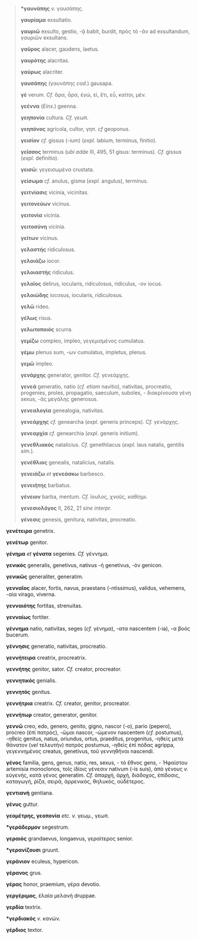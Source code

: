 > **\*γαυνάπης** *v.* γαυσάπης.
>
> **γαυρίαμα** exsultatio.
>
> **γαυριῶ** exsulto, gestio, -ᾷ babit, burdit, πρὸς τὸ -ᾶν ad
> exsultandum, γαυριῶν exsultans.
>
> **γαῦρος** alacer, gaudens, laetus.
>
> **γαυρότης** alacritas.
>
> **γαύρως** alacriter.
>
> **γαυσάπης** (γαυνάπης *cod.*) gausapa.
>
> **γέ** verum. *Cf.* ἄρα, ἆρα, ἐγώ, εἰ, ἔτι, εὖ, καίτοι, μέν.
>
> **γεέννα** (*Eins.*) geenna.
>
> **γεηπονία** cultura. *Cf.* γεωπ.
>
> **γεηπόνος** agricola, cultor, γηπ. *cf* geoponus.
>
> **γεισίον** *cf.* gissus (-ium) (*expl.* labium, terminus, finitio).
>
> **γεῖσσος** terminus (*ubi adde* III, 495, 51 gisus: terminus). *Cf.*
> gissus (*expl.* definitio).
>
> **γεισῶ:** γεγεισωμένα crustata.
>
> **γείσωμα** *cf.* anulus, gisma (*expl.* angulus), terminus.
>
> **γειτνίασις** vicinia, vicinitas.
>
> **γειτονεύων** vicinus.
>
> **γειτονία** vicinia.
>
> **γειτοσύνη** vicinia.
>
> **γείτων** vicinus.
>
> **γελαστής** ridiculosus.
>
> **γελοιάζω** iocor.
>
> **γελοιαστής** ridiculus.
>
> **γελοῖος** delirus, iocularis, ridiculosus, ridiculus, -ον iocus.
>
> **γελοιώδης** iocosus, iocularis, ridiculosus.
>
> **γελῶ** rideo.
>
> **γέλως** risus.
>
> **γελωτοποιός** scurra.
>
> **γεμίζω** compleo, impleo, γεγεμισμένος cumulatus.
>
> **γέμω** plenus sum, -ων cumulatus, impletus, plenus.
>
> **γεμῶ** impleo.
>
> **γενάρχης** generator, genitor. *Cf.* γενεάρχης.
>
> **γενεά** generatio, natio (*cf. etiam* navitio), nativitas,
> procreatio, progenies, proles, propagatio, saeculum, suboles, -
> διακρίνουσα γένη sexus, -ᾶς μεγάλης generosus.
>
> **γενεαλογία** genealogia, nativitas.
>
> **γενεάρχης** *cf.* genearcha (*expl.* generis princeps). *Cf.*
> γενάρχης.
>
> **γενεαρχία** *cf.* genearchia (*expl.* generis initium).
>
> **γενεθλιακός** natalicius. *Cf.* genethliacus (*expl.* laus natalis,
> gentilis *sim.*).
>
> **γενέθλιος** genealis, natalicius, natalis.
>
> **γενειάζω** *et* **γενεάσκω** barbesco.
>
> **γενειήτης** barbatus.
>
> **γένειον** barba, mentum. *Cf.* ἴουλος, χνοῦς, καθίημι.
>
> **γενεσιολόγος** II, 262, 21 *sine interpr.*
>
> **γένεσις** genesis, genitura, nativitas, procreatio.

**γενέτειρα** genetrix.

**γενέτωρ** genitor.

**γένημα** *et* **γένατα** segenies. *Cf.* γέννημα.

**γενικός** generalis, genetivus, nativus -ή genetivus, -όν genicon.

**γενικῶς** generaliter, generatim.

**γενναῖος** alacer, fortis, navus, praestans (-ntissimus), validus,
vehemens, -αία virago, viverna.

**γενναιότης** fortitas, strenuitas.

**γενναίως** fortiter.

**γέννημα** natio, nativitas, seges (*cf.* γένημα), -ατα nascentem
(-ia), -α βοός bucerum.

**γέννησις** generatio, nativitas, procreatio.

**γεννήτειρα** creatrix, procreatrix.

**γεννήτης** genitor, sator. *Cf.* creator, procreator.

**γεννητικός** genialis.

**γεννητός** genitus.

**γεννήτρια** creatrix. *Cf.* creator, genitor, procreator.

**γεννήτωρ** creator, generator, genitor.

**γεννῶ** creo, edo, genero, genito, gigno, nascor (-o), pario (pepero),
procreo (ἐπὶ πατρός), -ῶμαι nascor, -ώμενον nascentem (*cf.* postumus),
-ηθείς genitus, natus, oriundus, ortus, praeditus, progenitus, -ηθείς
μετὰ θάνατον (*vel* τελευτὴν) πατρὸς postumus, -ηθεὶς ἐπὶ πόδας agrippa,
γεγεννημένος creatus, genetivus, τοῦ γεννηθῆναι nascendi.

**γένος** familia, gens, genus, natio, res, sexus, - τὸ ἔθνος gens, -
Ἡφαίστου artemisia monoclonos, τοῖς ἰδίοις γένεσιν nativum (-is suis),
ἀπὸ γένους *v.* εὐγενής, κατὰ γένος generatim. *Cf.* ἀπαρχή, ἀρχή,
διάδοχος, ἐπίδοσις, καταγωγή, ῥίζα, σειρά, ἀρρενικός, θηλυκός,
οὐδέτερος.

**γεντιανή** gentiana.

**γένυς** guttur.

**γεομέτρης, γεοπονία** *etc. v.* γεωμ., γεωπ.

**\*γεράδερμον** segestrum.

**γεραιός** grandaevus, longaevus, γεραίτερος senior.

**\*γερανίζουσι** gruunt.

**γεράνιον** eculeus, hypericon.

**γέρανος** grus.

**γέρας** honor, praemium, γέρα devotio.

**γεργέριμος**, ἐλαία μελανή druppae.

**γερδία** textrix.

**\*γερδιακός** *v.* κανών.

**γέρδιος** textor.
